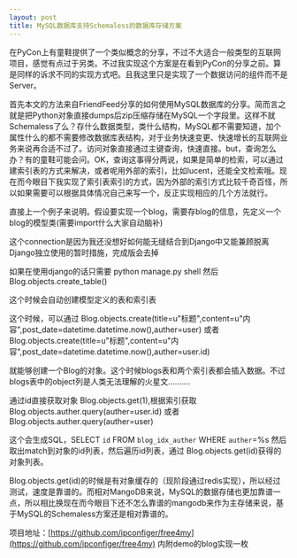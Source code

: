 ```yaml
--- 
layout: post
title: MySQL数据库支持Schemaless的数据库存储方案
---
```


在PyCon上有童鞋提供了一个类似概念的分享，不过不大适合一般类型的互联网项目，感觉有点过于另类。不过我实现这个方案是在看到PyCon的分享之前。算是同样的诉求不同的实现方式吧。且我这里只是实现了一个数据访问的组件而不是Server。

首先本文的方法来自FriendFeed分享的如何使用MySQL数据库的分享。简而言之就是把Python对象直接dumps后zip压缩存储在MySQL一个字段里。这样不就Schemaless了么？存什么数据类型，类什么结构，MySQL都不需要知道，加个属性什么的都不需要修改数据库表结构，对于业务快速变更、快速增长的互联网业务来说再合适不过了。访问对象直接通过主键查询，快速直接。but，查询怎么办？有的童鞋可能会问。OK，查询这事得分两说，如果是简单的检索，可以通过建索引表的方式来解决，或者呢用外部的索引，比如lucent，还能全文检索哦。现在而今眼目下我实现了索引表索引的方式，因为外部的索引方式比较千奇百怪，所以如果需要可以根据具体情况自己来写一个，反正实现相应的几个方法就行。

直接上一个例子来说明。假设要实现一个blog，需要存blog的信息，先定义一个blog的模型类(需要import什么大家自动脑补)

<script src="https://gist.github.com/ipconfiger/6142119.js"></script>

这个connection是因为我还没想好如何能无缝结合到Django中又能兼顾脱离Django独立使用的暂时措施，完成版会去掉

如果在使用django的话只需要 python manage.py shell 然后 Blog.objects.create_table()

这个时候会自动创建模型定义的表和索引表

<script src="https://gist.github.com/ipconfiger/6142155.js"></script>
 

这个时候，可以通过 Blog.objects.create(title=u"标题",content=u"内容",post_date=datetime.datetime.now(),auther=user) 或者Blog.objects.create(title=u"标题",content=u"内容",post_date=datetime.datetime.now(),auther=user.id)

就能够创建一个Blog的对象。这个时候blogs表和两个索引表都会插入数据。不过blogs表中的object列是人类无法理解的火星文..........

通过id直接获取对象  Blog.objects.get(1),根据索引获取  Blog.objects.auther.query(auther=user.id) 或者  Blog.objects.auther.query(auther=user)

这个会生成SQL，SELECT `id` FROM  `blog_idx_auther` WHERE `auther`=%s 然后取出match到对象的id列表，然后遍历id列表，通过 Blog.objects.get(id)获得的对象列表。

Blog.objects.get(id)的时候是有对象缓存的（现阶段通过redis实现），所以经过测试，速度是靠谱的。而相对MangoDB来说，MySQL的数据存储也更加靠谱一点，所以相比换现在而今眼目下还不怎么靠谱的mangodb来作为主存储来说，基于MySQL的Schemaless方案还是相对靠谱的。

 

项目地址：[https://github.com/ipconfiger/free4my](https://github.com/ipconfiger/free4my) 内附demo的blog实现一枚
